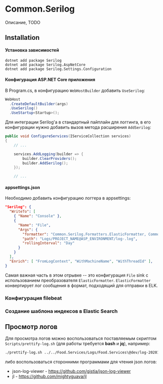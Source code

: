 # Common.Serilog

Описание, TODO

## Installation

#### Установка зависимостей

```
dotnet add package Serilog
dotnet add package Serilog.AspNetCore
dotnet add package Serilog.Settings.Configuration
```

#### Конфигурация ASP.NET Core приложения

В Program.cs, в конфигурацию `WebHostBuilder` добавить `UseSerilog`:

```csharp
WebHost
  .CreateDefaultBuilder(args)
  .UseSerilog()
  .UseStartup<Startup>();
```

Для интеграции Serilog'a в стандартный пайплайн для логгинга, в его конфигурации нужно добавить вызов метода расширения `AddSerilog`:

```csharp
public void ConfigureServices(IServiceCollection services)
{
    // ...

    services.AddLogging(builder => {
        builder.ClearProviders();
        builder.AddSerilog();
    });

    // ...
```

#### appsettings.json

Необходимо добавить конфигурацию логгера в appsettings:

```json
"Serilog": {
  "WriteTo": [
    { "Name": "Console" },
    {
      "Name": "File",
      "Args": {
        "formatter": "Common.Serilog.Formatters.ElasticFormatter, Common.Serilog",
        "path": "Logs/PROJECT_NAME@ASP_ENVIRONMENT/log-.log",
        "rollingInterval": "Day"
      }
    }
  ],
  "Enrich": [ "FromLogContext", "WithMachineName", "WithThreadId" ],
}
```

Самая важная часть в этом отрывке -- это конфигурация `File` sink с использованием преобразователя `ElasticFormatter`. `ElasticFormatter` конвертирует лог сообщения в формат, подходящий для отправки в ELK.

### Конфигурация filebeat

### Создание шаблона индексов в Elastic Search

## Просмотр логов

Для просмотра логов можно воспользоваться поставляемым скриптом `Scripts/prettify-log.sh` (для работы требуется **bash** и **jq**), например:

```bash
./prettify-log.sh ../../Food.Services/Logs/Food.Services\@dev/log-20201020.log
```

либо воспользоваться сторонними программами для чтения json логов:

* json-log-viewer - https://github.com/gistia/json-log-viewer
* jl - https://github.com/mightyguava/jl